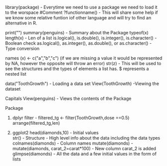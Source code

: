 library(package) - Everytime we need to use a package we need to load it to the worspace
#Comment
?functionname() - This will share some help if we know some relative funtion iof other language and will try to find an alternative in R.

print("")
summary(penguins) - Summary about the Package
typeof(x)
length(x) - Len of a list 
is.logical(), is.double(), is.integer(), is.character() - Boolean check
as.logical(), as.integer(), as.double(), or as.character() - Type conversion

names (x) <- c("a","b","c") (if we are missing a value it would be represented by NA, however the opposite will throw an error)
str(z) - This will be used to see the structures and the types of elements a list has. $ represents a nested list

data("ToothGrowth") - Loading a data set 
View(ToothGrowth) -Viewing the dataset 

Capitals
View(penguins) - Views the contents of the Package

Package 
1. dplyr
filter -    filtered_tg <- filter(ToothGrowth,dose ==0.5)
arrange(filtered_tg,len)

2. ggplot2
   head(diamonds,10) - Initial values  
   str() - Structure - High level info about the data including the data types 
   colnames(diamonds) - Column names 
   mutate(diamonds) - mutate(diamonds, carat_2=carat*100) - New column carat_2 is added 
   glimpse(diamonds) - All the data and a few initial values in the form of lists 
